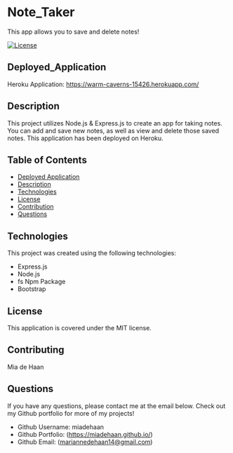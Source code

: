 # Note_Taker
This app allows you to save and delete notes!

[![License](https://img.shields.io/badge/License-MIT-blue.svg)](https://opensource.org/licenses/MIT)

## Deployed_Application
Heroku Application: https://warm-caverns-15426.herokuapp.com/


## Description 
This project utilizes Node.js & Express.js to create an app for taking notes. You can add and save new notes, as well as view and delete those saved notes. This application has been deployed on Heroku. 


## Table of Contents
- [Deployed Application](#Deployed_Application)
- [Description](#Description)
- [Technologies](#Technologies)
- [License](#License)
- [Contribution](#Contribution)
- [Questions](#Questions)

    
## Technologies
This project was created using the following technologies:

- Express.js
- Node.js
- fs Npm Package
- Bootstrap
    
## License
This application is covered under the MIT license.
    
## Contributing
Mia de Haan
    
## Questions
If you have any questions, please contact me at the email below. Check out my Github portfolio for more of my projects!

- Github Username: miadehaan
- Github Portfolio: (https://miadehaan.github.io/)
- Github Email: (mariannedehaan14@gmail.com)

